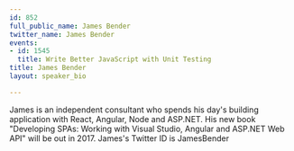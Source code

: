 ```yaml
---
id: 852
full_public_name: James Bender
twitter_name: James Bender
events:
- id: 1545
  title: Write Better JavaScript with Unit Testing
title: James Bender
layout: speaker_bio

---
```

James is an independent consultant who spends his day's building application with React, Angular, Node and ASP.NET. His new book "Developing SPAs: Working with Visual Studio, Angular and ASP.NET Web API" will be out in 2017. James's Twitter ID is JamesBender